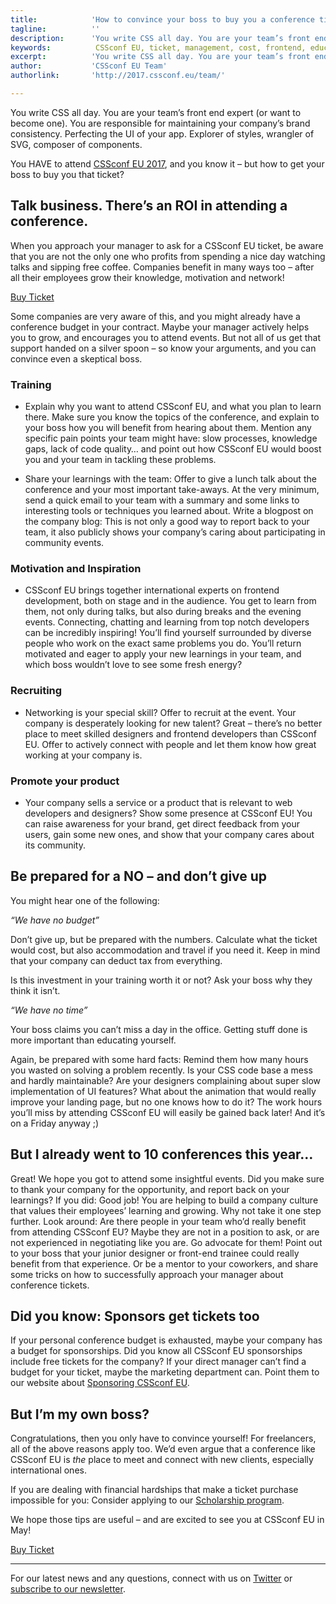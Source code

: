 ```yaml
---
title:            'How to convince your boss to buy you a conference ticket to CSSconf EU'
tagline:          ''
description:      'You write CSS all day. You are your team’s front end expert (or want to become one). You are responsible for maintaining your company’s brand consistency. Perfecting the UI of your app. Explorer of styles, wrangler of SVG, composer of components. You HAVE to attend CSSconf EU, and you know it – but how to get your boss to buy you that ticket?'
keywords:          CSSconf EU, ticket, management, cost, frontend, education, CSSconf, Berlin, conference, CSS, 2016, 2017
excerpt:          'You write CSS all day. You are your team’s front end expert (or want to become one). You are responsible for maintaining your company’s brand consistency. Perfecting the UI of your app. Explorer of styles, wrangler of SVG, composer of components. You HAVE to attend CSSconf EU, and you know it – but how to get your boss to buy you that ticket?'
author:           'CSSconf EU Team'
authorlink:       'http://2017.cssconf.eu/team/'

---
```


You write CSS all day. You are your team’s front end expert (or want to become one). You are responsible for maintaining your company’s brand consistency. Perfecting the UI of your app. Explorer of styles, wrangler of SVG, composer of components.

You HAVE to attend [CSSconf EU 2017](http://2017.cssconf.eu/), and you know it – but how to get your boss to buy you that ticket?

## Talk business. There’s an ROI in attending a conference.

When you approach your manager to ask for a CSSconf EU ticket, be aware that you are not the only one who profits from spending a nice day watching talks and sipping free coffee. Companies benefit in many ways too – after all their employees grow their knowledge, motivation and network!

<a href="https://tito.io/cssconfeu/cssconfeu-2017" class="btn--special">
  <span class="btn__span" data-hover="Buy Ticket">Buy Ticket</span>
</a>

Some companies are very aware of this, and you might already have a conference budget in your contract. Maybe your manager actively helps you to grow, and encourages you to attend events. But not all of us get that support handed on a silver spoon – so know your arguments, and you can convince even a skeptical boss.

### Training
* Explain why you want to attend CSSconf EU, and what you plan to learn there. Make sure you know the topics of the conference, and explain to your boss how you will benefit from hearing about them. Mention any specific pain points your team might have: slow processes, knowledge gaps, lack of code quality… and point out how CSSconf EU would boost you and your team in tackling these problems.

* Share your learnings with the team: Offer to give a lunch talk about the conference and your most important take-aways. At the very minimum, send a quick email to your team with a summary and some links to interesting tools or techniques you learned about.
Write a blogpost on the company blog: This is not only a good way to report back to your team, it also publicly shows your company’s caring about participating in community events.

### Motivation and Inspiration

* CSSconf EU brings together international experts on frontend development, both on stage and in the audience. You get to learn from them, not only during talks, but also during breaks and the evening events. Connecting, chatting and learning from top notch developers can be incredibly inspiring! You’ll find yourself surrounded by diverse people who work on the exact same problems you do. You’ll return motivated and eager to apply your new learnings in your team, and which boss wouldn’t love to see some fresh energy?

### Recruiting

* Networking is your special skill? Offer to recruit at the event. Your company is desperately looking for new talent? Great – there’s no better place to meet skilled designers and frontend developers than CSSconf EU. Offer to actively connect with people and let them know how great working at your company is.

### Promote your product

* Your company sells a service or a product that is relevant to web developers and designers? Show some presence at CSSconf EU! You can raise awareness for your brand, get direct feedback from your users, gain some new ones, and show that your company cares about its community.

## Be prepared for a NO – and don’t give up

You might hear one of the following:

*“We have no budget”*

Don’t give up, but be prepared with the numbers. Calculate what the ticket would cost, but also accommodation and travel if you need it. Keep in mind that your company can deduct tax from everything.

Is this investment in your training worth it or not? Ask your boss why they think it isn’t.

*“We have no time”*

Your boss claims you can’t miss a day in the office. Getting stuff done is more important than educating yourself.

Again, be prepared with some hard facts: Remind them how many hours you wasted on solving a problem recently. Is your CSS code base a mess and hardly maintainable? Are your designers complaining about super slow implementation of UI features? What about the animation that would really improve your landing page, but no one knows how to do it?
The work hours you’ll miss by attending CSSconf EU will easily be gained back later! And it’s on a Friday anyway ;)

## But I already went to 10 conferences this year…

Great! We hope you got to attend some insightful events. Did you make sure to thank your company for the opportunity, and report back on your learnings? If you did: Good job! You are helping to build a company culture that values their employees’ learning and growing.
Why not take it one step further. Look around: Are there people in your team who’d really benefit from attending CSSconf EU? Maybe they are not in a position to ask, or are not experienced in negotiating like you are. Go advocate for them! Point out to your boss that your junior designer or front-end trainee could really benefit from that experience. Or be a mentor to your coworkers, and share some tricks on how to successfully approach your manager about conference tickets.

## Did you know: Sponsors get tickets too

If your personal conference budget is exhausted, maybe your company has a budget for sponsorships. Did you know all CSSconf EU sponsorships include free tickets for the company? If your direct manager can’t find a budget for your ticket, maybe the marketing department can. Point them to our website about [Sponsoring CSSconf EU](http://sponsoring.cssconf.eu/).

## But I’m my own boss?

Congratulations, then you only have to convince yourself! For freelancers, all of the above reasons apply too. We’d even argue that a conference like CSSconf EU is *the* place to meet and connect with new clients, especially international ones.


If you are dealing with financial hardships that make a ticket purchase impossible for you: Consider applying to our [Scholarship program](http://2017.cssconf.eu/scholarships/).

We hope those tips are useful – and are excited to see you at CSSconf EU in May!

<a href="https://tito.io/cssconfeu/cssconfeu-2017" class="btn--special">
  <span class="btn__span" data-hover="Buy Ticket">Buy Ticket</span>
</a>

***

For our latest news and any questions, connect with us on [Twitter](https://twitter.com/cssconfeu) or [subscribe to our newsletter](https://confirmsubscription.com/h/d/879A481DB04CB70D).  

